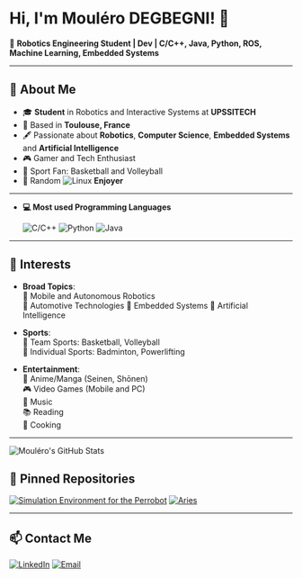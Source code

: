 # Hi, I'm **Mouléro DEGBEGNI**! 👋  
🔭 **Robotics Engineering Student | Dev | C/C++, Java, Python, ROS, Machine Learning, Embedded Systems**

---

## 🌟 About Me  
- 🎓 **Student** in Robotics and Interactive Systems at **UPSSITECH**  
- 📍 Based in **Toulouse, France**  
- 🖋️ Passionate about **Robotics**, **Computer Science**, **Embedded Systems** and **Artificial Intelligence**  
- 🎮 Gamer and Tech Enthusiast  
- 🏀 Sport Fan: Basketball and Volleyball  
- 🐧 Random ![Linux](https://img.shields.io/badge/Linux-FCC624?style=for-the-badge&logo=linux&logoColor=black)  **Enjoyer**

---

- **💻 Most used Programming Languages**

  ![C/C++](https://img.shields.io/badge/-C/C++-00599C?style=for-the-badge&logo=c&logoColor=white)
  ![Python](https://img.shields.io/badge/-Python-3776AB?style=for-the-badge&logo=python&logoColor=white)
  ![Java](https://img.shields.io/badge/-Java-007396?style=for-the-badge&logo=java&logoColor=white)
---

## 🎯 Interests  

- **Broad Topics**:  
  🤖 Mobile and Autonomous Robotics  
  🚗 Automotive Technologies
  🤖 Embedded Systems
  🧠 Artificial Intelligence  

- **Sports**:  
  🏀 Team Sports: Basketball, Volleyball  
  🏸 Individual Sports: Badminton, Powerlifting  

- **Entertainment**:  
  🎥 Anime/Manga (Seinen, Shōnen)  
  🎮 Video Games (Mobile and PC)  
  🎵 Music  
  📚 Reading  
  🍳 Cooking  

---
![Mouléro's GitHub Stats](https://github-readme-stats.vercel.app/api?username=Andy-Mod&show_icons=true&theme=radical)  

## 📌 Pinned Repositories
[![Simulation Environment for the Perrobot](https://github-readme-stats.vercel.app/api/pin/?username=Andy-Mod&repo=Simulation-environement-for-the-Perrobot&theme=radical)](https://github.com/Andy-Mod/Simulation-environement-for-the-Perrobot)  [![Aries](https://github-readme-stats.vercel.app/api/pin/?username=Andy-Mod&repo=Aries&theme=radical)](https://github.com/Andy-Mod/Aries)

---
## 📫 Contact Me  

[![LinkedIn](https://img.shields.io/badge/LinkedIn-0077B5?style=for-the-badge&logo=linkedin&logoColor=white)](https://fr.linkedin.com/in/moul%C3%A9ro-degbegni-093a64286)  [![Email](https://img.shields.io/badge/Email-D14836?style=for-the-badge&logo=gmail&logoColor=white)](mailto:moulero.degbegni@univ-tlse3.fr)
